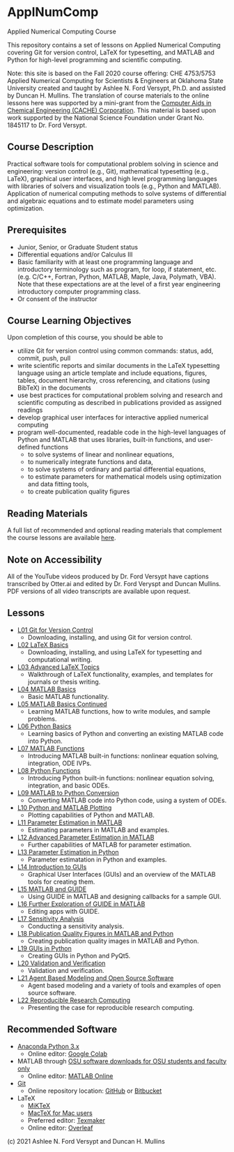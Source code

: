 # ApplNumComp
Applied Numerical Computing Course

This repository contains a set of lessons on Applied Numerical Computing covering Git for version control, LaTeX for typesetting, and MATLAB and Python for high-level programming and scientific computing. 

Note: this site is based on the Fall 2020 course offering: CHE 4753/5753 Applied Numerical Computing for Scientists & Engineers at Oklahoma State University created and taught by Ashlee N. Ford Versypt, Ph.D. and assisted by Duncan H. Mullins. The translation of course materials to the online lessons here was supported by a mini-grant from the [Computer Aids in Chemical Engineering (CACHE) Corporation](https://cache.org/). This material is based upon work supported by the National Science Foundation under Grant No. 1845117 to Dr. Ford Versypt. 

## Course Description
Practical software tools for computational problem solving in science and engineering: version control (e.g., Git), mathematical typesetting (e.g., LaTeX), graphical user interfaces, and high level programming languages with libraries of solvers and visualization tools (e.g., Python and MATLAB). Application of numerical computing methods to solve systems of differential and algebraic equations and to estimate model parameters using optimization.

## Prerequisites
* Junior, Senior, or Graduate Student status
* Differential equations and/or Calculus III
* Basic familiarity with at least one programming language and introductory terminology such as program, for loop, if statement, etc. (e.g. C/C++, Fortran, Python, MATLAB, Maple, Java, Polymath, VBA). Note that these expectations are at the level of a first year engineering introductory computer programming class.
* Or consent of the instructor

## Course Learning Objectives
Upon completion of this course, you should be able to
* utilize Git for version control using common commands: status, add, commit, push, pull
* write scientific reports and similar documents in the LaTeX typesetting language using an article template and include equations, figures, tables, document hierarchy, cross referencing, and citations (using BibTeX) in the documents
* use best practices for computational problem solving and research and scientific computing as described in publications provided as assigned readings
* develop graphical user interfaces for interactive applied numerical computing
* program well-documented, readable code in the high-level languages of Python and MATLAB that uses libraries, built-in functions, and user-defined functions
  * to solve systems of linear and nonlinear equations,
  * to numerically integrate functions and data,
  * to solve systems of ordinary and partial differential equations, 
  * to estimate parameters for mathematical models using optimization and data fitting tools, 
  * to create publication quality figures 

## Reading Materials
A full list of recommended and optional reading materials that complement the course lessons are available [here](https://github.com/ashleefv/ApplNumComp/blob/master/RecommendedReading.md).

## Note on Accessibility
All of the YouTube videos produced by Dr. Ford Versypt have captions transcribed by Otter.ai and edited by Dr. Ford Veryspt and Duncan Mullins. PDF versions of all video transcripts are available upon request.

## Lessons
* [L01 Git for Version Control](/L01%20Git%20for%20Version%20Control.md)
  * Downloading, installing, and using Git for version control.
* [L02 LaTeX Basics](/L02%20LaTeX%20Basics.md)
  * Downloading, installing, and using LaTeX for typesetting and computational writing.
* [L03 Advanced LaTeX Topics](/L03%20Advanced%20LaTeX%20Topics.md)
  * Walkthrough of LaTeX functionality, examples, and templates for journals or thesis writing.
* [L04 MATLAB Basics](/L04%20MATLAB%20Basics.md)
  * Basic MATLAB functionality.
* [L05 MATLAB Basics Continued](/L05%20MATLAB%20Basics%20Cont.md)
  * Learning MATLAB functions, how to write modules, and sample problems.
* [L06 Python Basics](/L06%20Python%20Basics.md)
  * Learning basics of Python and converting an existing MATLAB code into Python.
* [L07 MATLAB Functions](/L07%20MATLAB%20Functions.md)
  * Introducing MATLAB built-in functions: nonlinear equation solving, integration, ODE IVPs.
* [L08 Python Functions](/L08%20Python%20Functions.md)
  * Introducing Python built-in functions: nonlinear equation solving, integration, and basic ODEs.
* [L09 MATLAB to Python Conversion](/L09%20MATLAB%20to%20Python%20Conversion.md)
  * Converting MATLAB code into Python code, using a system of ODEs.
* [L10 Python and MATLAB Plotting](/L10%20Python%20and%20MATLAB%20Plotting.md)
  * Plotting capabilities of Python and MATLAB.
* [L11 Parameter Estimation in MATLAB](/L11%20Parameter%20Estimation%20in%20MATLAB.md)
  * Estimating parameters in MATLAB and examples.
* [L12 Advanced Parameter Estimation in MATLAB](/L12%20Advanced%20Parameter%20Estimation%20in%20MATLAB.md)
  * Further capabilities of MATLAB for parameter estimation.
* [L13 Parameter Estimation in Python](/L13%20Parameter%20Estimation%20in%20Python.md)
  * Parameter estimatation in Python  and examples.
* [L14 Introduction to GUIs](/L14%20Introduction%20to%20GUIs.md)
  * Graphical User Interfaces (GUIs) and an overview of the MATLAB tools for creating them.
* [L15 MATLAB and GUIDE](/L15%20MATLAB%20and%20GUIDE.md)
  * Using GUIDE in MATLAB and designing callbacks for a sample GUI.
* [L16 Further Exploration of GUIDE in MATLAB](/L16%20Further%20Exploration%20of%20GUIDE%20in%20MATLAB.md)
  * Editing apps with GUIDE.
* [L17 Sensitivity Analysis](/L17%20Sensitivity%20Analysis.md)
  * Conducting a sensitivity analysis.
* [L18 Publication Quality Figures in MATLAB and Python](/L18%20Publication%20Quality%20Figures%20in%20MATLAB%20and%20Python.md)
  * Creating publication quality images in MATLAB and Python.
* [L19 GUIs in Python](/L19%20GUIs%20in%20Python.md)
  * Creating GUIs in Python and PyQt5.
* [L20 Validation and Verification](/L20%20Validation%20and%20Verification.md)
  * Validation and verification.
* [L21 Agent Based Modeling and Open Source Software](/L21%20Agent%20Based%20Modeling%20and%20Open%20Source%20Software.md)
  * Agent based modeling and a variety of tools and examples of open source software.
* [L22 Reproducible Research Computing](/L22%20Reproducible%20Research%20Computing.md)
  * Presenting the case for reproducible research computing.

## Recommended Software
* [Anaconda Python 3.x](https://www.anaconda.com/products/individual)
  * Online editor: [Google Colab](https://colab.research.google.com/)
* MATLAB through [OSU software downloads for OSU students and faculty only](https://ceat.okstate.edu/itservices/software-downloads/mathworks-matlab-simulink.html)
  * Online editor: [MATLAB Online](https://matlab.mathworks.com/)
* [Git](https://www.atlassian.com/git/tutorials/install-git)
  * Online repository location: [GitHub](https://github.com/) or [Bitbucket](https://bitbucket.org/)
* LaTeX
  * [MiKTeX](https://miktex.org/download)
  * [MacTeX for Mac users](http://www.tug.org/mactex/)
  * Preferred editor: [Texmaker](https://www.xm1math.net/texmaker/download.html)
  * Online editor: [Overleaf](https://www.overleaf.com)

  
(c) 2021 Ashlee N. Ford Versypt and Duncan H. Mullins
